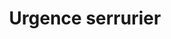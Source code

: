 ---
eleventyNavigation:
  key: Urgence
  parent: Services
  order: 0
  title: 'Urgence serrurier'
title: 'Urgence serrurier'
permalink: "services/{{ title | slugify }}.html"
layout: 'layouts/home.html'
---